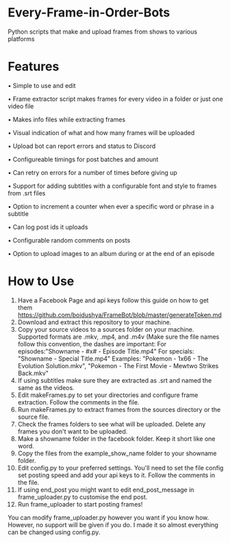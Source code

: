 # Every-Frame-in-Order-Bots
Python scripts that make and upload frames from shows to various platforms

# Features
• Simple to use and edit

• Frame extractor script makes frames for every video in a folder or just one video file

• Makes info files while extracting frames

• Visual indication of what and how many frames will be uploaded

• Upload bot can report errors and status to Discord

• Configureable timings for post batches and amount

• Can retry on errors for a number of times before giving up

• Support for adding subtitles with a configurable font and style to frames from .srt files

• Option to increment a counter when ever a specific word or phrase in a subtitle

• Can log post ids it uploads

• Configurable random comments on posts

• Option to upload images to an album during or at the end of an episode



# How to Use
1. Have a Facebook Page and api keys follow this guide on how to get them https://github.com/boidushya/FrameBot/blob/master/generateToken.md
2. Download and extract this repository to your machine.
3. Copy your source videos to a sources folder on your machine. Supported formats are .mkv, .mp4, and .m4v (Make sure the file names follow this convention, the dashes are important: For episodes:"Showname - #x# - Episode Title.mp4" For specials: "Showname - Special Title.mp4" Examples: "Pokemon - 1x66 - The Evolution Solution.mkv", "Pokemon - The First Movie - Mewtwo Strikes Back.mkv"
4. If using subtitles make sure they are extracted as .srt and named the same as the videos.
5. Edit makeFrames.py to set your directories and configure frame extraction. Follow the comments in the file.
6. Run makeFrames.py to extract frames from the sources directory or the source file.
7. Check the frames folders to see what will be uploaded. Delete any frames you don't want to be uploaded.
8. Make a showname folder in the facebook folder. Keep it short like one word.
9. Copy the files from the example_show_name folder to your showname folder.
10. Edit config.py to your preferred settings. You'll need to set the file config set posting speed and add your api keys to it. Follow the comments in the file.
11. If using end_post you might want to edit end_post_message in frame_uploader.py to customise the end post.
12. Run frame_uploader to start posting frames!




You can modify frame_uploader.py however you want if you know how. However, no support will be given if you do. I made it so almost everything can be changed using config.py.
